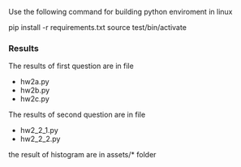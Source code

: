 Use the following command for building python enviroment in linux

pip install -r requirements.txt
source test/bin/activate

### Results

The results of first question are in file 
- hw2a.py
- hw2b.py
- hw2c.py

The results of second question are in file 
- hw2_2_1.py
- hw2_2_2.py

the result of histogram are in assets/* folder